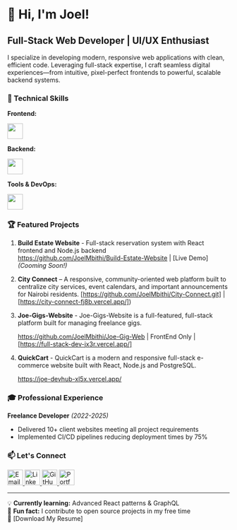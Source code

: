 # 👋 Hi, I'm Joel!

## Full-Stack Web Developer | UI/UX Enthusiast

I specialize in developing modern, responsive web applications with clean, efficient code. Leveraging full-stack expertise, I craft seamless digital experiences—from intuitive, pixel-perfect frontends to powerful, scalable backend systems.

### 🔧 Technical Skills

**Frontend:**  
<div align="left">
  <img src="https://skillicons.dev/icons?i=html,css,js,react,tailwind,figma" style="height: 35px;" />
</div>

**Backend:**  
<div align="left">
  <img src="https://skillicons.dev/icons?i=nodejs,express,postgres,mongodb" style="height: 35px;" />
</div>

**Tools & DevOps:**  
<div align="left">
  <img src="https://skillicons.dev/icons?i=git,github,vscode,netlify,vercel" style="height: 35px;" />
</div>

### 🏆 Featured Projects

1. **Build Estate Website** - Full-stack reservation system with React frontend and Node.js backend  
https://github.com/JoelMbithi/Build-Estate-Website | [Live Demo] *(Cooming Soon!)*

2. **City Connect** – A responsive, community-oriented web platform built to centralize city services, event calendars, and important announcements for Nairobi residents.
[https://github.com/JoelMbithi/City-Connect.git] | [https://city-connect-fj8b.vercel.app/])

3. **Joe-Gigs-Website** - Joe-Gigs-Website is a  full-featured, full-stack platform built for managing freelance gigs.
   
   https://github.com/JoelMbithi/Joe-Gig-Web | FrontEnd Only | [https://full-stack-dev-jx3r.vercel.app/]
   
 
4. **QuickCart** - QuickCart is a modern and responsive full-stack e-commerce website built with React, Node.js and PostgreSQL. 

   https://joe-devhub-xl5x.vercel.app/



### 🎓 Professional Experience  

**Freelance Developer** *(2022-2025)*  
- Delivered 10+ client websites meeting all project requirements  
- Implemented CI/CD pipelines reducing deployment times by 75%  



### 📫 Let's Connect

<div align="left">
  <!-- Email Icon -->
  <a href="mailto:joellembithi@gmail.com" target="_blank" rel="noopener noreferrer">
    <img src="https://skillicons.dev/icons?i=gmail" style="height: 35px;" alt="Email" />
  </a>

  <!-- LinkedIn Icon -->
  <a href="https://www.linkedin.com/in/joel-mbithi-84bab9278/" target="_blank" rel="noopener noreferrer">
    <img src="https://skillicons.dev/icons?i=linkedin" style="height: 35px;" alt="LinkedIn" />
  </a>

  <!-- GitHub Icon joe -->
  <a href="https://github.com/JoelMbithi" target="_blank" rel="noopener noreferrer">
    <img src="https://skillicons.dev/icons?i=github" style="height: 35px;" alt="GitHub" />
  </a>

  
 <!-- Portfolio Icon -->
<a href="https://personal-portfolio-qjkas5y1g-joelmbithis-projects.vercel.app/" target="_blank" rel="noopener noreferrer">
  <img src="https://img.icons8.com/color/48/domain.png" style="height: 35px;" alt="Portfolio" />
</a>

</div>


---

💡 **Currently learning:** Advanced React patterns & GraphQL  
🌱 **Fun fact:** I contribute to open source projects in my free time  
📝 [Download My Resume] 
